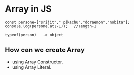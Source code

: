 # Array in JS
```
const persone=["srijit"," pikachu","doraemon","nobita"];
console.log(persone.at(-1));   //length-1

typeof(person)   -> object                         
```
## How can we create Array
 - using Array Constructor.
 - using Array Literal.